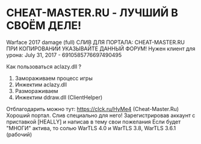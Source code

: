 # CHEAT-MASTER.RU - ЛУЧШИЙ В СВОЁМ ДЕЛЕ!
Warface 2017 damage (full)
СЛИВ ДЛЯ ПОРТАЛА: CHEAT-MASTER.RU
ПРИ КОПИРОВАНИИ УКАЗЫВАЙТЕ ДАННЫЙ ФОРУМ!
Нужен клиент для урона: July 31, 2017 - 6910585776697490495

Как пользоваться aclazy.dll ?
1. Замораживаем процесс игры
2. Инжектим aclazy.dll
3. Размораживаем
4. Инжектим ddraw.dll (ClientHelper)

Отблагодарить можно тут: https://clck.ru/HyMe4 (Cheat-Master.Ru) Хороший портал. Слив специально для него!
Зарегистрировав аккаунт с приставкой [HEALLY] и написав в тему свои пожелания
Если будет "МНОГИ" актива, то солью WarTLS 4.0 и WarTLS 3.8, WarTLS 3.6.1 (рабочий)
